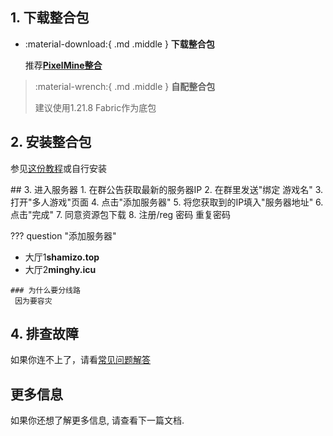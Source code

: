 ## 1. 下载整合包
<div class="grid cards" markdown>

-   :material-download:{ .md .middle } __下载整合包__

    推荐[__PixelMine整合__](https://minecraftstop.lanzoum.com/i5O2m36n332b)  

>   :material-wrench:{ .md .middle } __自配整合包__
>
>   建议使用1.21.8 Fabric作为底包  

</div>

## 2. 安装整合包
参见[这份教程](https://www.bilibili.com/opus/806747033441402937)或自行安装


</div>
## 3. 进入服务器
1. 在群公告获取最新的服务器IP
2. 在群里发送"绑定 游戏名"
3. 打开"多人游戏"页面
4. 点击"添加服务器"
5. 将您获取到的IP填入"服务器地址"
6. 点击"完成"
7. 同意资源包下载
8. 注册/reg 密码 重复密码

??? question "添加服务器"
   - 大厅1**shamizo.top**<br>
   - 大厅2**minghy.icu**<br>

    ### 为什么要分线路
     因为要容灾

## 4. 排查故障
如果你连不上了，请看[常见问题解答](FAQs.md)

## 更多信息
如果你还想了解更多信息, 请查看下一篇文档.
</div>
